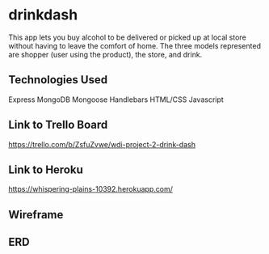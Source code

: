 # drinkdash
This app lets you buy alcohol to be delivered or picked up at local store without having to leave the comfort of home. 
The three models represented are shopper (user using the product), the store, and drink.

## Technologies Used
Express
MongoDB
Mongoose
Handlebars
HTML/CSS
Javascript

## Link to Trello Board
https://trello.com/b/ZsfuZvwe/wdi-project-2-drink-dash

## Link to Heroku
https://whispering-plains-10392.herokuapp.com/
## Wireframe

## ERD


